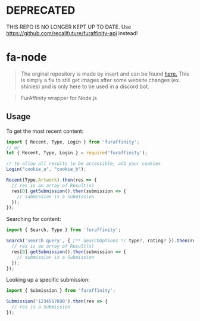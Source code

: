 # DEPRECATED 

THIS REPO IS NO LONGER KEPT UP TO DATE. Use https://github.com/recallfuture/furaffinity-api instead!


# fa-node

> The orginal repository is made by insert and can be found [here.](https://gitlab.insrt.uk/insert/furaffinity)
> This is simply a fix to still get images after some website changes (ex. shinies) and is only here to be used in a discord bot.

> FurAffinity wrapper for Node.js

## Usage

To get the most recent content:

```javascript
import { Recent, Type, Login } from 'furaffinity';
// or
let { Recent, Type, Login } = require('furaffinity');

// to allow all results to be accessible, add your cookies
Login("cookie_a", "cookie_b");

Recent(Type.Artwork).then(res => {
  // res is an array of Result(s)
  res[0].getSubmission().then(submission => {
    // submission is a Submission
  });
});
```

Searching for content:

```javascript
import { Search, Type } from 'furaffinity';

Search('search query', { /** SearchOptions */ type?, rating? }).then(res => {
  // res is an array of Result(s)
  res[0].getSubmission().then(submission => {
    // submission is a Submission
  });
});
```

Looking up a specific submission:

```javascript
import { Submission } from 'furaffinity';

Submission('1234567890').then(res => {
  // res is a Submission
});
```
